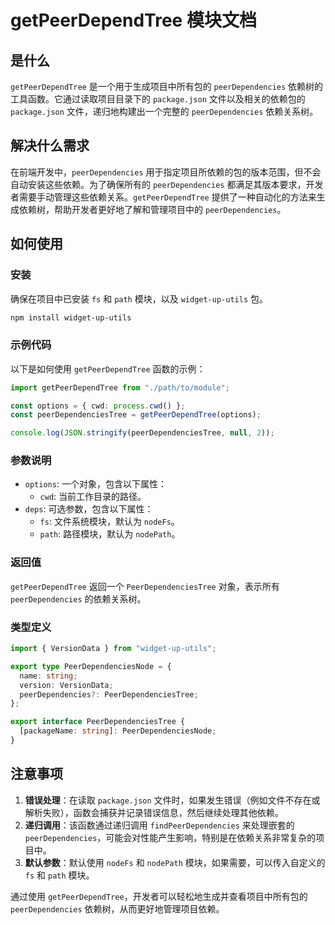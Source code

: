 # getPeerDependTree 模块文档

## 是什么
`getPeerDependTree` 是一个用于生成项目中所有包的 `peerDependencies` 依赖树的工具函数。它通过读取项目目录下的 `package.json` 文件以及相关的依赖包的 `package.json` 文件，递归地构建出一个完整的 `peerDependencies` 依赖关系树。

## 解决什么需求
在前端开发中，`peerDependencies` 用于指定项目所依赖的包的版本范围，但不会自动安装这些依赖。为了确保所有的 `peerDependencies` 都满足其版本要求，开发者需要手动管理这些依赖关系。`getPeerDependTree` 提供了一种自动化的方法来生成依赖树，帮助开发者更好地了解和管理项目中的 `peerDependencies`。

## 如何使用
### 安装
确保在项目中已安装 `fs` 和 `path` 模块，以及 `widget-up-utils` 包。
```bash
npm install widget-up-utils
```

### 示例代码
以下是如何使用 `getPeerDependTree` 函数的示例：
```typescript
import getPeerDependTree from "./path/to/module";

const options = { cwd: process.cwd() };
const peerDependenciesTree = getPeerDependTree(options);

console.log(JSON.stringify(peerDependenciesTree, null, 2));
```

### 参数说明
- `options`: 一个对象，包含以下属性：
  - `cwd`: 当前工作目录的路径。
- `deps`: 可选参数，包含以下属性：
  - `fs`: 文件系统模块，默认为 `nodeFs`。
  - `path`: 路径模块，默认为 `nodePath`。

### 返回值
`getPeerDependTree` 返回一个 `PeerDependenciesTree` 对象，表示所有 `peerDependencies` 的依赖关系树。

### 类型定义
```typescript
import { VersionData } from "widget-up-utils";

export type PeerDependenciesNode = {
  name: string;
  version: VersionData;
  peerDependencies?: PeerDependenciesTree;
};

export interface PeerDependenciesTree {
  [packageName: string]: PeerDependenciesNode;
}
```

## 注意事项
1. **错误处理**：在读取 `package.json` 文件时，如果发生错误（例如文件不存在或解析失败），函数会捕获并记录错误信息，然后继续处理其他依赖。
2. **递归调用**：该函数通过递归调用 `findPeerDependencies` 来处理嵌套的 `peerDependencies`，可能会对性能产生影响，特别是在依赖关系非常复杂的项目中。
3. **默认参数**：默认使用 `nodeFs` 和 `nodePath` 模块，如果需要，可以传入自定义的 `fs` 和 `path` 模块。

通过使用 `getPeerDependTree`，开发者可以轻松地生成并查看项目中所有包的 `peerDependencies` 依赖树，从而更好地管理项目依赖。